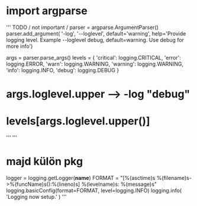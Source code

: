 # import argparse

''' TODO / not important /
parser = argparse.ArgumentParser()
parser.add_argument( '-log',
                     '--loglevel',
                     default='warning',
                     help='Provide logging level. Example --loglevel debug, default=warning. Use debug for more info')

args = parser.parse_args()
levels = {
    'critical': logging.CRITICAL,
    'error': logging.ERROR,
    'warn': logging.WARNING,
    'warning': logging.WARNING,
    'info': logging.INFO,
    'debug': logging.DEBUG
}
# args.loglevel.upper  --> -log "debug"
# levels[args.loglevel.upper()]
'''
'''
# majd külön pkg
logger = logging.getLogger(__name__)
FORMAT = "[%(asctime)s %(filename)s->%(funcName)s():%(lineno)s] %(levelname)s: %(message)s" 
logging.basicConfig(format=FORMAT, level=logging.INFO)
logging.info( 'Logging now setup.' )
'''